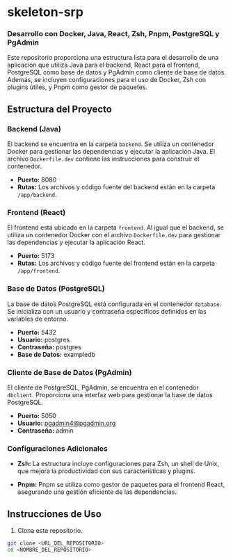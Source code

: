 # skeleton-srp
### Desarrollo con Docker, Java, React, Zsh, Pnpm, PostgreSQL y PgAdmin

Este repositorio proporciona una estructura lista para el desarrollo de una aplicación que utiliza Java para el backend, React para el frontend, PostgreSQL como base de datos y PgAdmin como cliente de base de datos. Además, se incluyen configuraciones para el uso de Docker, Zsh con plugins útiles, y Pnpm como gestor de paquetes.

## Estructura del Proyecto

### Backend (Java)

El backend se encuentra en la carpeta `backend`. Se utiliza un contenedor Docker para gestionar las dependencias y ejecutar la aplicación Java. El archivo `Dockerfile.dev` contiene las instrucciones para construir el contenedor.

- **Puerto:** 8080
- **Rutas:** Los archivos y código fuente del backend están en la carpeta `/app/backend`.

### Frontend (React)

El frontend está ubicado en la carpeta `frontend`. Al igual que el backend, se utiliza un contenedor Docker con el archivo `Dockerfile.dev` para gestionar las dependencias y ejecutar la aplicación React.

- **Puerto:** 5173
- **Rutas:** Los archivos y código fuente del frontend están en la carpeta `/app/frontend`.

### Base de Datos (PostgreSQL)

La base de datos PostgreSQL está configurada en el contenedor `database`. Se inicializa con un usuario y contraseña específicos definidos en las variables de entorno.

- **Puerto:** 5432
- **Usuario:** postgres
- **Contraseña:** postgres
- **Base de Datos:** exampledb

### Cliente de Base de Datos (PgAdmin)

El cliente de PostgreSQL, PgAdmin, se encuentra en el contenedor `dbclient`. Proporciona una interfaz web para gestionar la base de datos PostgreSQL.

- **Puerto:** 5050
- **Usuario:** pgadmin4@pgadmin.org
- **Contraseña:** admin

### Configuraciones Adicionales

- **Zsh:** La estructura incluye configuraciones para Zsh, un shell de Unix, que mejora la productividad con sus características y plugins.

- **Pnpm:** Pnpm se utiliza como gestor de paquetes para el frontend React, asegurando una gestión eficiente de las dependencias.

## Instrucciones de Uso

1. Clona este repositorio.

```bash
git clone <URL_DEL_REPOSITORIO>
cd <NOMBRE_DEL_REPOSITORIO>
